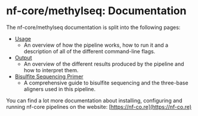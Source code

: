 # nf-core/methylseq: Documentation

The nf-core/methylseq documentation is split into the following pages:

- [Usage](usage.md)
  - An overview of how the pipeline works, how to run it and a description of all of the different command-line flags.
- [Output](output.md)
  - An overview of the different results produced by the pipeline and how to interpret them.
- [Bisulfite Sequencing Primer](bs-seq-primer.md)
  - A comprehensive guide to bisulfite sequencing and the three-base aligners used in this pipeline.

You can find a lot more documentation about installing, configuring and running nf-core pipelines on the website: [https://nf-co.re](https://nf-co.re)
